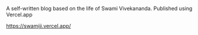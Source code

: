 A self-written blog based on the life of Swami Vivekananda. Published using Vercel.app

https://swamiji.vercel.app/
